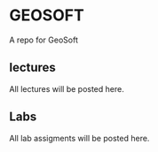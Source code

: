 # GEOSOFT
A repo for GeoSoft

## lectures

All lectures will be posted here.
## Labs

All lab assigments will be posted here.
